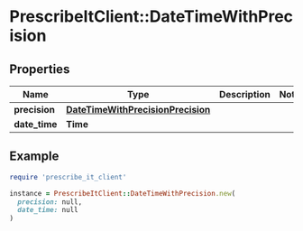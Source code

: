# PrescribeItClient::DateTimeWithPrecision

## Properties

| Name | Type | Description | Notes |
| ---- | ---- | ----------- | ----- |
| **precision** | [**DateTimeWithPrecisionPrecision**](DateTimeWithPrecisionPrecision.md) |  |  |
| **date_time** | **Time** |  |  |

## Example

```ruby
require 'prescribe_it_client'

instance = PrescribeItClient::DateTimeWithPrecision.new(
  precision: null,
  date_time: null
)
```

